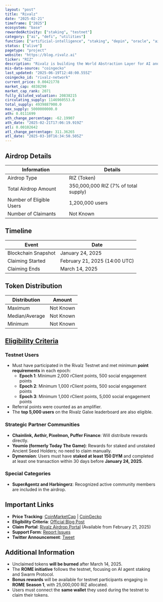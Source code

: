 ```yaml
---
layout: "post"
title: "Rivalz"
date: "2025-02-21"
timeframe: ["2025"]
ecosystem: "base"
rewardedActivity: ["staking", "testnet"]
category: ["ai", "defi", "utilities"]
function: ["artificial-intelligence", "staking", "depin", "oracle", "ai-agents"]
status: ["alive"]
pagetype: "project"
website: "https://blog.rivalz.ai"
ticker: "RIZ"
description: "Rivalz is building the World Abstraction Layer for AI and Agents, providing an AI-focused infrastructure that enables scalable and self-sovereign AI economies."
mis-data-source: "coingecko"
last_updated: "2025-06-19T12:48:00.555Z"
coingecko_id: "rivalz-network"
current_price: 0.00421778
market_cap: 4838290
market_cap_rank: 2071
fully_diluted_valuation: 20838215
circulating_supply: 1146960553.0
total_supply: 4939887900.0
max_supply: 5000000000.0
ath: 0.0111699
ath_change_percentage: -62.19907
ath_date: "2025-02-21T17:06:19.919Z"
atl: 0.00102642
atl_change_percentage: 311.36265
atl_date: "2025-03-10T16:34:50.505Z"
---
```


## Airdrop Details

| Information              | Details                              |
| ------------------------ | ------------------------------------ |
| Airdrop Type             | RIZ (Token)                          |
| Total Airdrop Amount     | 350,000,000 RIZ (7% of total supply) |
| Number of Eligible Users | 1,200,000 users                      |
| Number of Claimants      | Not Known                            |

## Timeline

| Event               | Date                          |
| ------------------- | ----------------------------- |
| Blockchain Snapshot | January 24, 2025              |
| Claiming Started    | February 21, 2025 (14:00 UTC) |
| Claiming Ends       | March 14, 2025                |

## Token Distribution

| Distribution   | Amount    |
| -------------- | --------- |
| Maximum        | Not Known |
| Median/Average | Not Known |
| Minimum        | Not Known |

## [Eligibility Criteria](https://blog.rivalz.ai/rivalz-testnet-airdrop-celebrating-the-community/)

### Testnet Users

- Must have participated in the Rivalz Testnet and met minimum **point requirements** in each epoch:
  - **Epoch 1**: Minimum 2,000 rClient points, 500 social engagement points
  - **Epoch 2**: Minimum 1,000 rClient points, 500 social engagement points
  - **Epoch 3**: Minimum 1,000 rClient points, 5,000 social engagement points
- Referral points were counted as an amplifier.
- The **top 5,000 users** on the Rivalz Galxe leaderboard are also eligible.

### Strategic Partner Communities

- **Chainlink, Aethir, Pixelmon, Puffer Finance**: Will distribute rewards directly.
- **Youmio (formerly Today The Game)**: Rewards for staked and unstaked Ancient Seed Holders; no need to claim manually.
- **Dymension**: Users must have **staked at least 150 DYM** and completed at least one transaction within 30 days before **January 24, 2025**.

### Special Categories

- **SuperAgentz and Harbingerz**: Recognized active community members are included in the airdrop.

## Important Links

- **Price Tracking**: [CoinMarketCap](https://coinmarketcap.com/currencies/rivalz-network) | [CoinGecko](https://www.coingecko.com/en/coins/rivalz-network)
- **Eligibility Criteria**: [Official Blog Post](https://blog.rivalz.ai/rivalz-testnet-airdrop-celebrating-the-community/)
- **Claim Portal**: [Rivalz Airdrop Portal](https://blog.rivalz.ai) (Available from February 21, 2025)
- **Support Form**: [Report Issues](https://docs.google.com/forms/d/e/1FAIpQLSe52MPGWjPwpc12XoZqgz9T4aIxktOIdOaLzatP1oYmmgCGaQ/viewform)
- **Twitter Announcement**: [Tweet](https://x.com/Rivalz_AI/status/1892938362102686062)

## Additional Information

- Unclaimed tokens **will be burned** after March 14, 2025.
- The **ROME initiative** follows the testnet, focusing on AI agent staking and Swarm Protocol.
- **Bonus rewards** will be available for testnet participants engaging in **ROME Season 1**, with 25,000,000 RIZ allocated.
- Users must connect the **same wallet** they used during the testnet to claim their tokens.